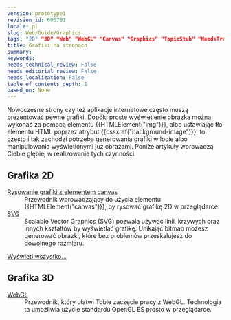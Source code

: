 ```yaml
---
version: prototype1
revision_id: 605781
locale: pl
slug: Web/Guide/Graphics
tags: "2D" "3D" "Web" "WebGL" "Canvas" "Graphics" "TopicStub" "NeedsTranslation"
title: Grafiki na stronach
summary: 
keywords: 
needs_technical_review: False
needs_editorial_review: False
needs_localization: False
table_of_contents_depth: 1
based_on: None
---
```

<p><span class="seoSummary">Nowoczesne strony czy też aplikacje internetowe często muszą prezentować pewne grafiki.</span> Dopóki proste wyświetlenie obrazka można wykonać za pomocą elementu {{HTMLElement("img")}}, albo ustawiając tło elementu HTML poprzez atrybut {{cssxref("background-image")}}, to często i tak zachodzi potrzeba generowania grafiki w locie albo manipulowania wyświetlonymi już obrazami. Poniże artykuły wprowadzą Ciebie głębiej w realizowanie tych czynności.</p>
<div class="row topicpage-table">
 <div class="section">
  <h2 class="Documentation" id="Docs_for_add-on_developers" name="Docs_for_add-on_developers">Grafika 2D</h2>
  <dl>
   <dt>
    <a href="/en-US/docs/Web/Guide/Graphics/Drawing_graphics_with_canvas">Rysowanie grafiki z elementem canvas</a></dt>
   <dd>
    Przewodnik wprowadzający do użycia elementu {{HTMLElement("canvas")}}, by rysować grafikę 2D w przeglądarce.</dd>
   <dt>
    <a href="/en-US/docs/SVG">SVG</a></dt>
   <dd>
    Scalable Vector Graphics (SVG) pozwala używać linii, krzywych oraz innych kształtów by wyświetlać grafikę. Unikając bitmap możesz generować obrazki, które bez problemów przeskalujesz do dowolnego rozmiaru.</dd>
  </dl>
  <p><span class="alllinks"><a href="/en-US/docs/tag/Graphics">Wyświetl wszystko...</a></span></p>
 </div>
 <div class="section">
  <h2 class="Documentation" id="Docs_for_add-on_developers" name="Docs_for_add-on_developers">Grafika 3D</h2>
  <dl>
   <dt>
    <a href="/en-US/docs/Web/WebGL">WebGL</a></dt>
   <dd>
    Przewodnik, który ułatwi Tobie zaczęcie pracy z WebGL. Technologia ta umożliwia użycie standardu OpenGL ES prosto w przeglądarce.</dd>
  </dl>
 </div>
</div>
<p>&nbsp;</p>

